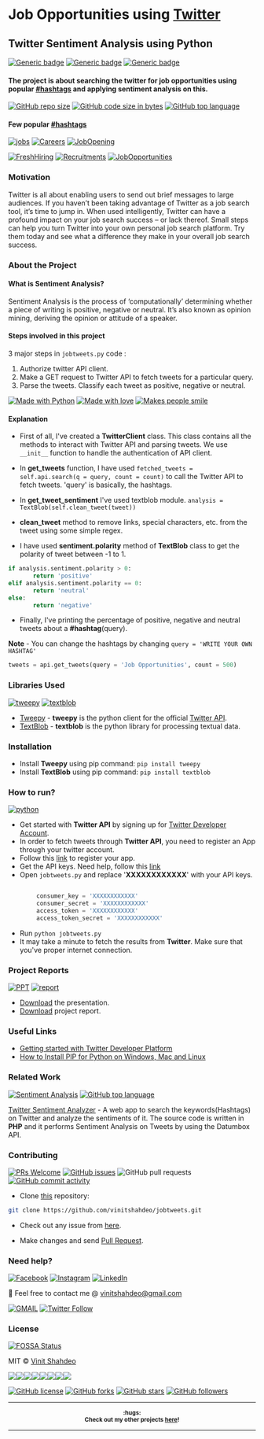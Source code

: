 # Job Opportunities using [Twitter](https://twitter.com/Vinit_Shahdeo)
## Twitter Sentiment Analysis using Python

[![Generic badge](https://img.shields.io/badge/Sentiment-Analysis-teal.svg?style=for-the-badge)](https://github.com/vinitshahdeo/jobtweets) 
[![Generic badge](https://img.shields.io/badge/Twitter-API-orange.svg?style=for-the-badge&logo=twitter&logoColor=white)](https://twitter.com/Vinit_Shahdeo) [![Generic badge](https://img.shields.io/badge/Job-Opportunities-blue.svg?style=for-the-badge)](https://github.com/vinitshahdeo/jobtweets/raw/master/report/REPORT.pdf) 

#### The project is about searching the twitter for job opportunities using popular [#hashtags](https://twitter.com/search?q=%23jobs&src=typd) and applying sentiment analysis on this.

[![GitHub repo size](https://img.shields.io/github/repo-size/vinitshahdeo/jobtweets.svg?logo=github&style=social)](https://github.com/vinitshahdeo/) [![GitHub code size in bytes](https://img.shields.io/github/languages/code-size/vinitshahdeo/jobtweets.svg?logo=git&style=social)](https://github.com/vinitshahdeo/) [![GitHub top language](https://img.shields.io/github/languages/top/vinitshahdeo/jobtweets.svg?logo=python&style=social)](https://github.com/vinitshahdeo/)

#### Few popular [#hashtags](https://twitter.com/Vinit_Shahdeo)

[![jobs](https://badgen.net/badge/%23/jobs?&scale=1.3)](https://vinitshahdeo.github.io/jobtweets/) [![Careers](https://badgen.net/badge/%23/careers?&scale=1.3)](https://vinitshahdeo.github.io/jobtweets/) [![JobOpening](https://badgen.net/badge/%23/JobOpening?&scale=1.3)](https://vinitshahdeo.github.io/jobtweets/) 

[![FreshHiring](https://badgen.net/badge/%23/FreshHiring?&scale=1.3)](https://vinitshahdeo.github.io/jobtweets/) [![Recruitments](https://badgen.net/badge/%23/Recruitments?&scale=1.3)](https://vinitshahdeo.github.io/jobtweets/) [![JobOpportunities](https://badgen.net/badge/%23/JobOpportunities?&scale=1.3)](https://vinitshahdeo.github.io/jobtweets/) 


### Motivation

Twitter is all about enabling users to send out brief messages to large audiences. If you haven’t been taking advantage of Twitter as a job search tool, it’s time to jump in. When used intelligently, Twitter can have a profound impact on your job search success – or lack thereof. Small steps can help you turn Twitter into your own personal job search platform. Try them today and see what a difference they make in your overall job search success.

### About the Project

#### What is Sentiment Analysis?

Sentiment Analysis is the process of ‘computationally’ determining whether a piece of writing is positive, negative or neutral. It’s also known as opinion mining, deriving the opinion or attitude of a speaker.

#### Steps involved in this project

3 major steps in `jobtweets.py` code :

1. Authorize twitter API client.
2. Make a GET request to Twitter API to fetch tweets for a particular query.
3. Parse the tweets. Classify each tweet as positive, negative or neutral.

[![Made with Python](https://forthebadge.com/images/badges/made-with-python.svg)](https://github.com/vinitshahdeo/jobtweets) [![Made with love](https://forthebadge.com/images/badges/built-with-love.svg)](https://github.com/vinitshahdeo) [![Makes people smile](https://forthebadge.com/images/badges/makes-people-smile.svg)](https://github.com/vinitshahdeo)
#### Explanation

- First of all, I've created a **TwitterClient** class. This class contains all the methods to interact with Twitter API and parsing tweets. We use `__init__` function to handle the authentication of API client.

- In **get_tweets** function, I have used `fetched_tweets = self.api.search(q = query, count = count)` to call the Twitter API to fetch tweets. 'query' is basically, the hashtags.

- In **get_tweet_sentiment** I've used textblob module. 
`analysis = TextBlob(self.clean_tweet(tweet))`

- **clean_tweet** method to remove links, special characters, etc. from the tweet using some simple regex.

- I have used **sentiment.polarity** method of **TextBlob** class to get the polarity of tweet between -1 to 1.

```python
if analysis.sentiment.polarity > 0:
       return 'positive'
elif analysis.sentiment.polarity == 0:
       return 'neutral'
else:
       return 'negative'
```
- Finally, I've printing the percentage of positive, negative and neutral tweets about a **#hashtag**(query).

**Note** - You can change the hashtags by changing `query = 'WRITE YOUR OWN HASHTAG'`

```python
tweets = api.get_tweets(query = 'Job Opportunities', count = 500)
```

### Libraries Used

[![tweepy](https://img.shields.io/badge/Python-Tweepy-blue.svg?style=flat&logo=python&logoColor=white)](http://docs.tweepy.org/en/v3.5.0/) [![textblob](https://img.shields.io/badge/Python-TextBlob-blue.svg?style=flat&logo=python&logoColor=white)](https://textblob.readthedocs.io/en/dev/)

- [Tweepy](http://docs.tweepy.org/en/v3.5.0/) - **tweepy** is the python client for the official [Twitter API](https://developer.twitter.com/en/docs).
- [TextBlob](https://textblob.readthedocs.io/en/dev/) - **textblob** is the python library for processing textual data.

### Installation

- Install **Tweepy** using pip command: `pip install tweepy`
- Install **TextBlob** using pip command: `pip install textblob`

### How to run?

[![python](https://img.shields.io/badge/python-jobtweets.py-lightgrey.svg?logo=python&style=social)](https://github.com/vinitshahdeo/jobtweets/)

- Get started with **Twitter API** by signing up for [Twitter Developer Account](https://dev.twitter.com/apps).
- In order to fetch tweets through **Twitter API**, you need to register an App through your twitter account. 
- Follow this [link](https://apps.twitter.com/) to register your app.
- Get the API keys. Need help, follow this [link](https://themepacific.com/how-to-generate-api-key-consumer-token-access-key-for-twitter-oauth/994/)
- Open `jobtweets.py` and replace '**XXXXXXXXXXXX**' with your API keys.

```python

        consumer_key = 'XXXXXXXXXXXX'
        consumer_secret = 'XXXXXXXXXXXX'
        access_token = 'XXXXXXXXXXXX'
        access_token_secret = 'XXXXXXXXXXXX'

```
- Run `python jobtweets.py`
- It may take a minute to fetch the results from **Twitter**. Make sure that you've proper internet connection.

### Project Reports

[![PPT](https://img.shields.io/static/v1.svg?label=Project&message=PPT&logo=microsoft-powerpoint&style=social)](https://github.com/vinitshahdeo/jobtweets/raw/master/report/presentation.pptx) [![report](https://img.shields.io/static/v1.svg?label=Project&message=Report&logo=microsoft-word&style=social)](https://github.com/vinitshahdeo/jobtweets/raw/master/report/REPORT.pdf)

- [Download](https://github.com/vinitshahdeo/jobtweets/raw/master/report/presentation.pptx) the presentation.
- [Download](https://github.com/vinitshahdeo/jobtweets/raw/master/report/REPORT.pdf) project report.

### Useful Links

 - [Getting started with Twitter Developer Platform](https://developer.twitter.com/en/docs/basics/getting-started)
 - [How to Install PIP for Python on Windows, Mac and Linux](https://www.makeuseof.com/tag/install-pip-for-python/)
 
### Related Work

[![Sentiment Analysis](https://img.shields.io/static/v1.svg?label=Sentiment&message=Analysis&color=lightgray&logo=twitter&style=social&colorA=critical)](https://github.com/vinitshahdeo/TwitterSentimentAnalysis/) [![GitHub top language](https://img.shields.io/github/languages/top/vinitshahdeo/TwitterSentimentAnalysis.svg?logo=php&style=social)](https://github.com/vinitshahdeo/)

[Twitter Sentiment Analyzer](https://vinitshahdeo.github.io/TwitterSentimentAnalysis/) - A web app to search the keywords(Hashtags) on Twitter and analyze the sentiments of it. The source code is written in **PHP** and it performs Sentiment Analysis on Tweets by using the Datumbox API.


### Contributing

[![PRs Welcome](https://img.shields.io/badge/PRs-welcome-brightgreen.svg?logo=github)](https://github.com/vinitshahdeo/jobtweets/pulls) [![GitHub issues](https://img.shields.io/github/issues/vinitshahdeo/jobtweets?logo=github)](https://github.com/vinitshahdeo/jobtweets/issues) ![GitHub pull requests](https://img.shields.io/github/issues-pr/vinitshahdeo/jobtweets?color=blue&logo=github) 
[![GitHub commit activity](https://img.shields.io/github/commit-activity/y/vinitshahdeo/jobtweets?logo=github)](https://github.com/vinitshahdeo/jobtweets/)

- Clone [this](https://github.com/vinitshahdeo/jobtweets/) repository: 

```bash
git clone https://github.com/vinitshahdeo/jobtweets.git
```

- Check out any issue from [here](https://github.com/vinitshahdeo/jobtweets/issues).

- Make changes and send [Pull Request](https://github.com/vinitshahdeo/jobtweets/pull).
 
### Need help?

[![Facebook](https://img.shields.io/static/v1.svg?label=follow&message=@vinit.shahdeo&color=9cf&logo=facebook&style=flat&logoColor=white&colorA=informational)](https://www.facebook.com/vinit.shahdeo)  [![Instagram](https://img.shields.io/static/v1.svg?label=follow&message=@vinitshahdeo&color=grey&logo=instagram&style=flat&logoColor=white&colorA=critical)](https://www.instagram.com/vinitshahdeo/) [![LinkedIn](https://img.shields.io/static/v1.svg?label=connect&message=@vinitshahdeo&color=success&logo=linkedin&style=flat&logoColor=white&colorA=blue)](https://www.linkedin.com/in/vinitshahdeo/)

:email: Feel free to contact me @ [vinitshahdeo@gmail.com](https://mail.google.com/mail/)

[![GMAIL](https://img.shields.io/static/v1.svg?label=send&message=vinitshahdeo@gmail.com&color=red&logo=gmail&style=social)](https://www.github.com/vinitshahdeo) [![Twitter Follow](https://img.shields.io/twitter/follow/Vinit_Shahdeo?style=social)](https://twitter.com/Vinit_Shahdeo)


### License

[![FOSSA Status](https://app.fossa.com/api/projects/git%2Bgithub.com%2Fvinitshahdeo%2Fjobtweets.svg?type=large)](https://app.fossa.com/projects/git%2Bgithub.com%2Fvinitshahdeo%2Fjobtweets?ref=badge_large)

MIT &copy; [Vinit Shahdeo](https://github.com/vinitshahdeo/jobtweets/blob/master/LICENSE)

[![](https://sourcerer.io/fame/vinitshahdeo/vinitshahdeo/jobtweets/images/0)](https://sourcerer.io/fame/vinitshahdeo/vinitshahdeo/jobtweets/links/0)[![](https://sourcerer.io/fame/vinitshahdeo/vinitshahdeo/jobtweets/images/1)](https://sourcerer.io/fame/vinitshahdeo/vinitshahdeo/jobtweets/links/1)[![](https://sourcerer.io/fame/vinitshahdeo/vinitshahdeo/jobtweets/images/2)](https://sourcerer.io/fame/vinitshahdeo/vinitshahdeo/jobtweets/links/2)[![](https://sourcerer.io/fame/vinitshahdeo/vinitshahdeo/jobtweets/images/3)](https://sourcerer.io/fame/vinitshahdeo/vinitshahdeo/jobtweets/links/3)[![](https://sourcerer.io/fame/vinitshahdeo/vinitshahdeo/jobtweets/images/4)](https://sourcerer.io/fame/vinitshahdeo/vinitshahdeo/jobtweets/links/4)[![](https://sourcerer.io/fame/vinitshahdeo/vinitshahdeo/jobtweets/images/5)](https://sourcerer.io/fame/vinitshahdeo/vinitshahdeo/jobtweets/links/5)[![](https://sourcerer.io/fame/vinitshahdeo/vinitshahdeo/jobtweets/images/6)](https://sourcerer.io/fame/vinitshahdeo/vinitshahdeo/jobtweets/links/6)[![](https://sourcerer.io/fame/vinitshahdeo/vinitshahdeo/jobtweets/images/7)](https://sourcerer.io/fame/vinitshahdeo/vinitshahdeo/jobtweets/links/7)


[![GitHub license](https://img.shields.io/github/license/vinitshahdeo/jobtweets.svg?style=social&logo=github)](https://github.com/vinitshahdeo/jobtweets/blob/master/LICENSE) 
[![GitHub forks](https://img.shields.io/github/forks/vinitshahdeo/jobtweets.svg?style=social)](https://github.com/vinitshahdeo/jobtweets/network) [![GitHub stars](https://img.shields.io/github/stars/vinitshahdeo/jobtweets.svg?style=social)](https://github.com/vinitshahdeo/jobtweets/stargazers) [![GitHub followers](https://img.shields.io/github/followers/vinitshahdeo.svg?label=Follow&style=social)](https://github.com/vinitshahdeo/)

------

<p align="center"><strong><sup>:hugs: <br>Check out my other projects <a href="./PROJECTS.md">here</a>!</sup></strong></p>

------

